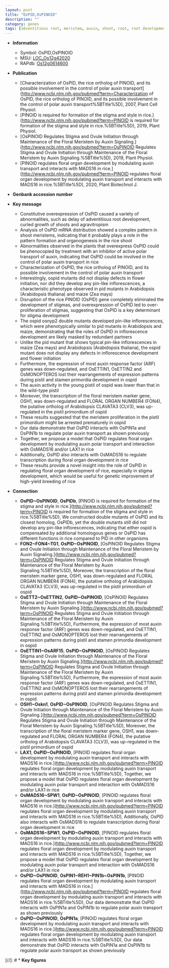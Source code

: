 ```yaml
---
layout: post
title: "OsPID,OsPINOID"
description: ""
category: genes
tags: [adventitious root, meristem, auxin, shoot, root, root development, growth, flower, development, inflorescence, floral, stamen, floral meristem, floral organ, floral organ number, auxin response, auxin transport, breeding]
---
```


* **Information**  
    + Symbol: OsPID,OsPINOID  
    + MSU: [LOC_Os12g42020](http://rice.uga.edu/cgi-bin/ORF_infopage.cgi?orf=LOC_Os12g42020)  
    + RAPdb: [Os12g0614600](http://rapdb.dna.affrc.go.jp/viewer/gbrowse_details/irgsp1?name=Os12g0614600)  

* **Publication**  
    + [Characterization of OsPID, the rice ortholog of PINOID, and its possible involvement in the control of polar auxin transport](http://www.ncbi.nlm.nih.gov/pubmed?term=Characterization of OsPID, the rice ortholog of PINOID, and its possible involvement in the control of polar auxin transport%5BTitle%5D), 2007, Plant Cell Physiol.
    + [PINOID is required for formation of the stigma and style in rice.](http://www.ncbi.nlm.nih.gov/pubmed?term=PINOID is required for formation of the stigma and style in rice.%5BTitle%5D), 2019, Plant Physiol.
    + [OsPINOID Regulates Stigma and Ovule Initiation through Maintenance of the Floral Meristem by Auxin Signaling.](http://www.ncbi.nlm.nih.gov/pubmed?term=OsPINOID Regulates Stigma and Ovule Initiation through Maintenance of the Floral Meristem by Auxin Signaling.%5BTitle%5D), 2019, Plant Physiol.
    + [PINOID regulates floral organ development by modulating auxin transport and interacts with MADS16 in rice.](http://www.ncbi.nlm.nih.gov/pubmed?term=PINOID regulates floral organ development by modulating auxin transport and interacts with MADS16 in rice.%5BTitle%5D), 2020, Plant Biotechnol J.

* **Genbank accession number**  

* **Key message**  
    + Constitutive overexpression of OsPID caused a variety of abnormalities, such as delay of adventitious root development, curled growth of shoots and agravitropism
    + Analysis of OsPID mRNA distribution showed a complex pattern in shoot meristems, indicating that it probably plays a role in the pattern formation and organogenesis in the rice shoot
    + Abnormalities observed in the plants that overexpress OsPID could be phenocopied by treatment with an inhibitor of active polar transport of auxin, indicating that OsPID could be involved in the control of polar auxin transport in rice
    + Characterization of OsPID, the rice ortholog of PINOID, and its possible involvement in the control of polar auxin transport
    + Interestingly, ospid mutants did not display defects in flower initiation, nor did they develop any pin-like inflorescences, a characteristic phenotype observed in pid mutants in Arabidopsis (Arabidopsis thaliana) and maize (Zea mays)
    + Disruption of the rice PINOID (OsPID) gene completely eliminated the development of stigmas, and overexpression of OsPID led to over-proliferation of stigmas, suggesting that OsPID is a key determinant for stigma development
    + The ospid osnyp2 double mutants developed pin-like inflorescences, which were phenotypically similar to pid mutants in Arabidopsis and maize, demonstrating that the roles of OsPID in inflorescence development are likely masked by redundant partners
    + Unlike the pid mutant that shows typical pin-like inflorescences in maize (Zea mays) and Arabidopsis (Arabidopsis thaliana), the ospid mutant does not display any defects in inflorescence development and flower initiation
    + Furthermore, the expression of most auxin response factor (ARF) genes was down-regulated, and OsETTIN1, OsETTIN2 and OsMONOPTEROS lost their rearrangements of expression patterns during pistil and stamen primordia development in ospid
    + The auxin activity in the young pistil of ospid was lower than that in the wild-type pistil
    + Moreover, the transcription of the floral meristem marker gene, OSH1, was down-regulated and FLORAL ORGAN NUMBER4 (FON4), the putative ortholog of Arabidopsis CLAVATA3 (CLV3), was up-regulated in the pistil primordium of ospid
    + These results suggested that the meristem proliferation in the pistil primordium might be arrested prematurely in ospid
    + Our data demonstrate that OsPID interacts with OsPIN1a and OsPIN1b to regulate polar auxin transport as shown previously
    + Together, we propose a model that OsPID regulates floral organ development by modulating auxin polar transport and interaction with OsMADS16 and/or LAX1 in rice
    + Additionally, OsPID also interacts with OsMADS16 to regulate transcription during floral organ development in rice
    + These results provide a novel insight into the role of OsPID in regulating floral organ development of rice, especially in stigma development, which would be useful for genetic improvement of high-yield breeding of rice

* **Connection**  
    + __OsPID~OsPINOID__, __OsPIDb__, [PINOID is required for formation of the stigma and style in rice.](http://www.ncbi.nlm.nih.gov/pubmed?term=PINOID is required for formation of the stigma and style in rice.%5BTitle%5D),  We constructed double mutants of OsPID and its closest homolog, OsPIDb, yet the double mutants still did not develop any pin-like inflorescences, indicating that either ospid is compensated by additional homologous genes or OsPID has different functions in rice compared to PID in other organisms
    + __FON2~FON4~TG1__, __OsPID~OsPINOID__, [OsPINOID Regulates Stigma and Ovule Initiation through Maintenance of the Floral Meristem by Auxin Signaling.](http://www.ncbi.nlm.nih.gov/pubmed?term=OsPINOID Regulates Stigma and Ovule Initiation through Maintenance of the Floral Meristem by Auxin Signaling.%5BTitle%5D),  Moreover, the transcription of the floral meristem marker gene, OSH1, was down-regulated and FLORAL ORGAN NUMBER4 (FON4), the putative ortholog of Arabidopsis CLAVATA3 (CLV3), was up-regulated in the pistil primordium of ospid
    + __OsETT2~OsETTIN2__, __OsPID~OsPINOID__, [OsPINOID Regulates Stigma and Ovule Initiation through Maintenance of the Floral Meristem by Auxin Signaling.](http://www.ncbi.nlm.nih.gov/pubmed?term=OsPINOID Regulates Stigma and Ovule Initiation through Maintenance of the Floral Meristem by Auxin Signaling.%5BTitle%5D),  Furthermore, the expression of most auxin response factor (ARF) genes was down-regulated, and OsETTIN1, OsETTIN2 and OsMONOPTEROS lost their rearrangements of expression patterns during pistil and stamen primordia development in ospid
    + __OsETTIN1~OsARF15__, __OsPID~OsPINOID__, [OsPINOID Regulates Stigma and Ovule Initiation through Maintenance of the Floral Meristem by Auxin Signaling.](http://www.ncbi.nlm.nih.gov/pubmed?term=OsPINOID Regulates Stigma and Ovule Initiation through Maintenance of the Floral Meristem by Auxin Signaling.%5BTitle%5D),  Furthermore, the expression of most auxin response factor (ARF) genes was down-regulated, and OsETTIN1, OsETTIN2 and OsMONOPTEROS lost their rearrangements of expression patterns during pistil and stamen primordia development in ospid
    + __OSH1~Oskn1__, __OsPID~OsPINOID__, [OsPINOID Regulates Stigma and Ovule Initiation through Maintenance of the Floral Meristem by Auxin Signaling.](http://www.ncbi.nlm.nih.gov/pubmed?term=OsPINOID Regulates Stigma and Ovule Initiation through Maintenance of the Floral Meristem by Auxin Signaling.%5BTitle%5D),  Moreover, the transcription of the floral meristem marker gene, OSH1, was down-regulated and FLORAL ORGAN NUMBER4 (FON4), the putative ortholog of Arabidopsis CLAVATA3 (CLV3), was up-regulated in the pistil primordium of ospid
    + __LAX1__, __OsPID~OsPINOID__, [PINOID regulates floral organ development by modulating auxin transport and interacts with MADS16 in rice.](http://www.ncbi.nlm.nih.gov/pubmed?term=PINOID regulates floral organ development by modulating auxin transport and interacts with MADS16 in rice.%5BTitle%5D),  Together, we propose a model that OsPID regulates floral organ development by modulating auxin polar transport and interaction with OsMADS16 and/or LAX1 in rice
    + __OsMADS16~SPW1__, __OsPID~OsPINOID__, [PINOID regulates floral organ development by modulating auxin transport and interacts with MADS16 in rice.](http://www.ncbi.nlm.nih.gov/pubmed?term=PINOID regulates floral organ development by modulating auxin transport and interacts with MADS16 in rice.%5BTitle%5D),  Additionally, OsPID also interacts with OsMADS16 to regulate transcription during floral organ development in rice
    + __OsMADS16~SPW1__, __OsPID~OsPINOID__, [PINOID regulates floral organ development by modulating auxin transport and interacts with MADS16 in rice.](http://www.ncbi.nlm.nih.gov/pubmed?term=PINOID regulates floral organ development by modulating auxin transport and interacts with MADS16 in rice.%5BTitle%5D),  Together, we propose a model that OsPID regulates floral organ development by modulating auxin polar transport and interaction with OsMADS16 and/or LAX1 in rice
    + __OsPID~OsPINOID__, __OsPIN1~REH1~PIN1b~OsPIN1b__, [PINOID regulates floral organ development by modulating auxin transport and interacts with MADS16 in rice.](http://www.ncbi.nlm.nih.gov/pubmed?term=PINOID regulates floral organ development by modulating auxin transport and interacts with MADS16 in rice.%5BTitle%5D),  Our data demonstrate that OsPID interacts with OsPIN1a and OsPIN1b to regulate polar auxin transport as shown previously
    + __OsPID~OsPINOID__, __OsPIN1a__, [PINOID regulates floral organ development by modulating auxin transport and interacts with MADS16 in rice.](http://www.ncbi.nlm.nih.gov/pubmed?term=PINOID regulates floral organ development by modulating auxin transport and interacts with MADS16 in rice.%5BTitle%5D),  Our data demonstrate that OsPID interacts with OsPIN1a and OsPIN1b to regulate polar auxin transport as shown previously

[//]: # * **Key figures**  



